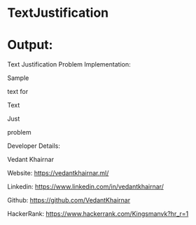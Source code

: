 # TextJustification
# Output:

Text Justification Problem Implementation:

Sample  

text for

Text    

Just    

problem 


Developer Details:

Vedant Khairnar

Website: https://vedantkhairnar.ml/

Linkedin: https://www.linkedin.com/in/vedantkhairnar/

Github: https://github.com/VedantKhairnar

HackerRank: https://www.hackerrank.com/Kingsmanvk?hr_r=1
